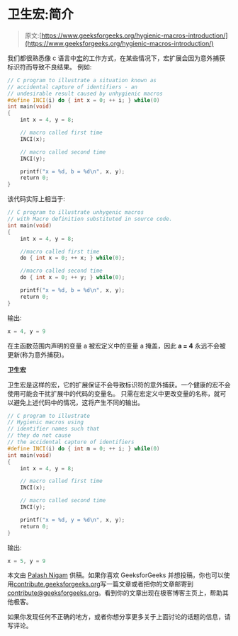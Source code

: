 # 卫生宏:简介

> 原文:[https://www.geeksforgeeks.org/hygienic-macros-introduction/](https://www.geeksforgeeks.org/hygienic-macros-introduction/)

我们都很熟悉像 c 语言中[宏](https://www.geeksforgeeks.org/interesting-facts-preprocessors-c/)的工作方式，在某些情况下，宏扩展会因为意外捕获标识符而导致不良结果。
例如:

```cpp
// C program to illustrate a situation known as 
// accidental capture of identifiers - an
// undesirable result caused by unhygienic macros
#define INCI(i) do { int x = 0; ++ i; } while(0)
int main(void)
{
    int x = 4, y = 8;

    // macro called first time
    INCI(x);

    // macro called second time
    INCI(y);

    printf("x = %d, b = %d\n", x, y);
    return 0;
}
```

该代码实际上相当于:

```cpp
// C program to illustrate unhygenic macros
// with Macro definition substituted in source code.
int main(void)
{
    int x = 4, y = 8;

    //macro called first time
    do { int x = 0; ++ x; } while(0);

    //macro called second time
    do { int x = 0; ++ y; } while(0);

    printf("x = %d, b = %d\n", x, y);
    return 0;
}
```

输出:

```cpp
x = 4, y = 9

```

在主函数范围内声明的变量 a 被宏定义中的变量 a 掩盖，因此 **a = 4** 永远不会被更新(称为意外捕获)。

**卫生宏**

卫生宏是这样的宏，它的扩展保证不会导致标识符的意外捕获。一个健康的宏不会使用可能会干扰扩展中的代码的变量名。
只需在宏定义中更改变量的名称，就可以避免上述代码中的情况，这将产生不同的输出。

```cpp
// C program to illustrate  
// Hygienic macros using 
// identifier names such that 
// they do not cause 
// the accidental capture of identifiers
#define INCI(i) do { int m = 0; ++ i; } while(0)
int main(void)
{
    int x = 4, y = 8;

    // macro called first time
    INCI(x);

    // macro called second time
    INCI(y);

    printf("x = %d, y = %d\n", x, y);
    return 0;
}
```

输出:

```cpp
x = 5, y = 9

```

本文由 [Palash Nigam](https://www.hackerearth.com/@palash40) 供稿。如果你喜欢 GeeksforGeeks 并想投稿，你也可以使用[contribute.geeksforgeeks.org](http://www.contribute.geeksforgeeks.org)写一篇文章或者把你的文章邮寄到 contribute@geeksforgeeks.org。看到你的文章出现在极客博客主页上，帮助其他极客。

如果你发现任何不正确的地方，或者你想分享更多关于上面讨论的话题的信息，请写评论。